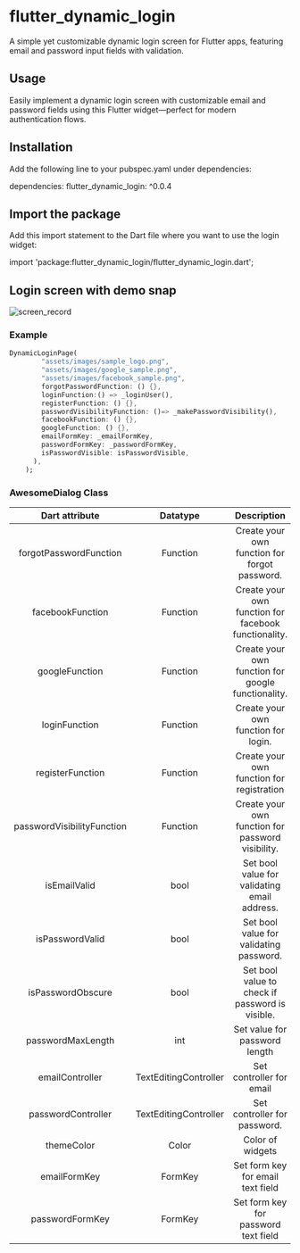 # flutter_dynamic_login

A simple yet customizable dynamic login screen for Flutter apps, featuring email and password input fields with validation.

## Usage

Easily implement a dynamic login screen with customizable email and password fields using this Flutter widget—perfect for modern authentication flows.

## Installation

Add the following line to your pubspec.yaml under dependencies:

dependencies:
flutter_dynamic_login: ^0.0.4

## Import the package

Add this import statement to the Dart file where you want to use the login widget:

import 'package:flutter_dynamic_login/flutter_dynamic_login.dart';

## Login screen with demo snap
![screen_record](https://github.com/user-attachments/assets/df064a15-d064-4083-a148-c171b2c12c3a)


### Example

```dart
DynamicLoginPage(
        "assets/images/sample_logo.png",
        "assets/images/google_sample.png",
        "assets/images/facebook_sample.png",
        forgotPasswordFunction: () {},
        loginFunction:() => _loginUser(),
        registerFunction: () {},
        passwordVisibilityFunction: ()=> _makePasswordVisibility(),
        facebookFunction: () {},
        googleFunction: () {},
        emailFormKey: _emailFormKey,
        passwordFormKey: _passwordFormKey,
        isPasswordVisible: isPasswordVisible,
      ),
    );
```

### AwesomeDialog Class

| Dart attribute        | Datatype             | Description                                                                                                                                                   |             Default Value              |
|:---------------------:|:--------------------:|:-------------------------------------------------------------------------------------------------------------------------------------------------------------:|:--------------------------------------:|
| forgotPasswordFunction            | Function           | Create your own function for forgot password.                                                                                      |                  Null                  |
| facebookFunction            | Function           | Create your own function for facebook functionality.                                                                                      |                  Null                  |
| googleFunction            | Function           | Create your own function for google functionality.                                                                                      |                  Null                  |
| loginFunction          | Function               | Create your own function for login.                                                                                                |                  Null                  |
| registerFunction                 | Function               | Create your own function for registration                                                                          |   Null   |
| passwordVisibilityFunction                 | Function               | Create your own function for password visibility.                                                                                                                                      |                  Null                  |
| isEmailValid                  | bool               | Set bool value for validating email address.                                                                                                                       |                  false                  |
| isPasswordValid                  | bool               | Set bool value for validating password.                                                               |                  false                  |
| isPasswordObscure               | bool         | Set bool value to check if password is visible.                                                                                                                                                      |                  true                  |
| passwordMaxLength             | int               | Set value for password length                                                                                                                                       |                  12                  |
| emailController             | TextEditingController             | Set controller for email                                                                                                                                       |                  Null                  |
| passwordController          | TextEditingController             | Set controller for password.                                                                       |                  Null                  |
| themeColor            | Color                | Color of widgets                                                                                                                                       |           Color(0xFF673AB7)            |
| emailFormKey            | FormKey                | Set form key for email text field                                                                                                                                       |           Null            |
| passwordFormKey            | FormKey                | Set form key for password text field                                                                                                                                       |           Null            |